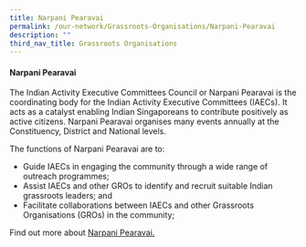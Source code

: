 ```yaml
---
title: Narpani Pearavai
permalink: /our-network/Grassroots-Organisations/Narpani-Pearavai
description: ""
third_nav_title: Grassroots Organisations
---
```

#### Narpani Pearavai

The Indian Activity Executive Committees Council or Narpani Pearavai is the coordinating body for the Indian Activity Executive Committees (IAECs). It acts as a catalyst enabling Indian Singaporeans to contribute positively as active citizens. Narpani Pearavai organises many events annually at the Constituency, District and National levels.

The functions of Narpani Pearavai are to:

* Guide IAECs in engaging the community through a wide range of outreach programmes;
* Assist IAECs and other GROs to identify and recruit suitable Indian grassroots leaders; and
* Facilitate collaborations between IAECs and other Grassroots Organisations (GROs) in the community;

Find out more about [Narpani Pearavai.](https://www.facebook.com/friendsofnarpanipearavai)